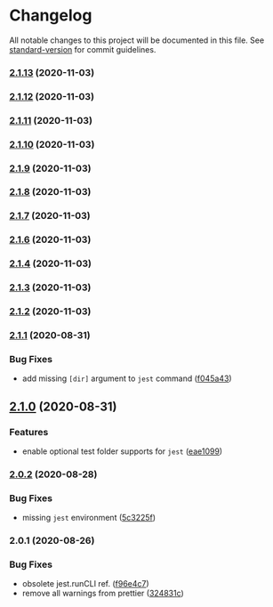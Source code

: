 # Changelog

All notable changes to this project will be documented in this file. See [standard-version](https://github.com/conventional-changelog/standard-version) for commit guidelines.

### [2.1.13](https://github.com/jimzhan/esnext-scripts/compare/v2.1.10...v2.1.13) (2020-11-03)

### [2.1.12](https://github.com/jimzhan/esnext-scripts/compare/v2.1.10...v2.1.12) (2020-11-03)

### [2.1.11](https://github.com/jimzhan/esnext-scripts/compare/v2.1.10...v2.1.11) (2020-11-03)

### [2.1.10](https://github.com/jimzhan/esnext-scripts/compare/v2.1.9...v2.1.10) (2020-11-03)

### [2.1.9](https://github.com/jimzhan/esnext-scripts/compare/v2.1.8...v2.1.9) (2020-11-03)

### [2.1.8](https://github.com/jimzhan/esnext-scripts/compare/v2.1.7...v2.1.8) (2020-11-03)

### [2.1.7](https://github.com/jimzhan/esnext-scripts/compare/v2.1.6...v2.1.7) (2020-11-03)

### [2.1.6](https://github.com/jimzhan/esnext-scripts/compare/v2.1.4...v2.1.6) (2020-11-03)

### [2.1.4](https://github.com/jimzhan/esnext-scripts/compare/v2.1.3...v2.1.4) (2020-11-03)

### [2.1.3](https://github.com/jimzhan/esnext-scripts/compare/v2.1.2...v2.1.3) (2020-11-03)

### [2.1.2](https://github.com/jimzhan/esnext-scripts/compare/v2.1.1...v2.1.2) (2020-11-03)

### [2.1.1](https://github.com/jimzhan/esnext-scripts/compare/v2.1.0...v2.1.1) (2020-08-31)


### Bug Fixes

* add missing `[dir]` argument to `jest` command ([f045a43](https://github.com/jimzhan/esnext-scripts/commit/f045a43e2fa851b72196253ed4293fea3c41f4ee))

## [2.1.0](https://github.com/jimzhan/esnext-scripts/compare/v2.0.2...v2.1.0) (2020-08-31)


### Features

* enable optional test folder supports for `jest` ([eae1099](https://github.com/jimzhan/esnext-scripts/commit/eae1099b2d3d4b76ee678a3331a0dc04d93772b7))

### [2.0.2](https://github.com/jimzhan/esnext-scripts/compare/v2.0.1...v2.0.2) (2020-08-28)


### Bug Fixes

* missing `jest` environment ([5c3225f](https://github.com/jimzhan/esnext-scripts/commit/5c3225ff9870015de77bc80368b52ddd1912d838))

### 2.0.1 (2020-08-26)


### Bug Fixes

* obsolete jest.runCLI ref. ([f96e4c7](https://github.com/jimzhan/esnext-scripts/commit/f96e4c7a10a963b8aa05eeeb8d8004815f55212b))
* remove all warnings from prettier ([324831c](https://github.com/jimzhan/esnext-scripts/commit/324831c0546b486bf64e5a5931413f64badf085e))
